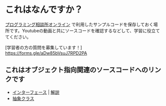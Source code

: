 # これはなんですか？
[プログラミング相談所オンライン](https://www.youtube.com/channel/UCMdMUJ8NfUi01oTNK03lOoQ/) で利用したサンプルコードを保存しておく場所です。Youtubeの動画と共にソースコードを確認するなどして、学習に役立ててください。

[学習者の方の質問を募集しています！] https://forms.gle/aDw85bVsuJ7RPD2PA

## これはオブジェクト指向関連のソースコードへのリンクです

- [インターフェース](../src/20200602_interface.ts) | [解説](https://youtu.be/vOCwaDiGdQY)
- [抽象クラス](../src/20200609_abstract.ts)
